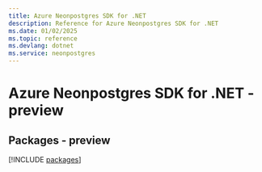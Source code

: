 ```yaml
---
title: Azure Neonpostgres SDK for .NET
description: Reference for Azure Neonpostgres SDK for .NET
ms.date: 01/02/2025
ms.topic: reference
ms.devlang: dotnet
ms.service: neonpostgres
---
```

# Azure Neonpostgres SDK for .NET - preview
## Packages - preview
[!INCLUDE [packages](neonpostgres-index.md)]